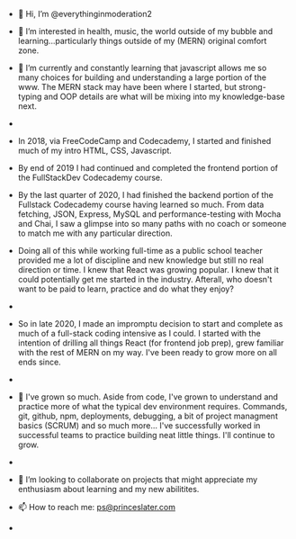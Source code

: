 - 👋 Hi, I’m @everythinginmoderation2
- 👀 I’m interested in health, music, the world outside of my bubble and learning...particularly things outside of my (MERN) original comfort zone.
- 🌱 I’m currently and constantly learning that javascript allows me so many choices for building and understanding a large portion of the www. The MERN stack may have been where I started, but strong-typing and OOP details are what will be mixing into my knowledge-base next.
- 
- In 2018, via FreeCodeCamp and Codecademy, I started and finished much of my intro HTML, CSS, Javascript. 

- By end of 2019 I had continued and completed the frontend portion of the FullStackDev Codecademy course. 

- By the last quarter of 2020, I had finished the backend portion of the Fullstack Codecademy course having learned so much. From data fetching, JSON, Express, MySQL and performance-testing with Mocha and Chai, I saw a glimpse into so many paths with no coach or someone to match me with any particular direction.

- Doing all of this while working full-time as a public school teacher provided me a lot of discipline and new knowledge but still no real direction or time. I knew that React was growing popular. I knew that it could potentially get me started in the industry. Afterall, who doesn't want to be paid to learn, practice and do what they enjoy?
- 
-   So in late 2020, I made an impromptu decision to start and complete as much of a full-stack coding intensive as I could. I started with the intention of drilling all things React (for frontend job prep), grew familiar with the rest of MERN on my way. I've been ready to grow more on all ends since. 
-   
- 🙌 I've grown so much. Aside from code, I've grown to understand and practice more of what the typical dev environment requires. Commands, git, github, npm, deployments, debugging, a bit of project managment basics (SCRUM) and so much more... I've successfully worked in successful teams to practice building neat little things. I'll continue to grow.
-   
- 💞️ I’m looking to collaborate on projects that might appreciate my enthusiasm about learning and my new abilitites.
- 📫 How to reach me: ps@princeslater.com
- 
